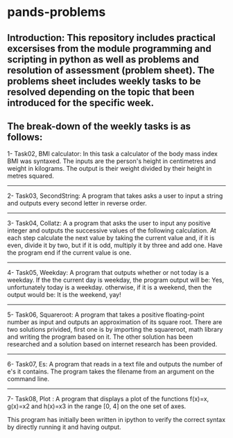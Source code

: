 # pands-problems

Introduction:
This repository includes practical excersises from the module programming and scripting in python as well as problems and resolution of assessment (problem sheet).
The problems sheet includes weekly tasks to be resolved depending on the topic that been introduced for the specific week.
-------------------------------------
The break-down of the weekly tasks is as follows:
-------------------------------------

1- Task02, BMI calculator:
In this task a calculator of the body mass index BMI was syntaxed. The inputs are the person's height in centimetres and weight in kilograms. The output is their weight divided by their height in metres squared. 

--------------------------------------

2- Task03, SecondString:
A program that takes asks a user to input a string and outputs every second letter in reverse order. 

-------------------------------------

3- Task04, Collatz:
A  a program that asks the user to input any positive integer and outputs the successive values of the following calculation. At each step calculate the next value by taking the current value and, if it is even, divide it by two, but if it is odd, multiply it by three and add one. Have the program end if the current value is one.

-------------------------------------

4- Task05, Weekday:
A program that outputs whether or not today is a weekday. If the the current day is weekday, the program output will be:
Yes, unfortunately today is a weekday.
otherwise, if it is a weekend, then the output would be:
It is the weekend, yay!

--------------------------------------

5- Task06, Squareroot:
A program that takes a positive floating-point number as input and outputs an approximation of its square root. There are two solutions privided, first one is by importing the squareroot, math library and writing the program based on it. The other solution has been researched and a solution based on internet research has been provided.

--------------------------------------

6- Task07, Es:
A program that reads in a text file and outputs the number of e's it contains. The program takes the filename from an argument on the command line.

--------------------------------------

7- Task08, Plot :
A  program that displays a plot of the functions f(x)=x, g(x)=x2 and h(x)=x3 in the range [0, 4] on the one set of axes.

This program has initially been written in ipython to verify the correct syntax by directly running it and having output.

